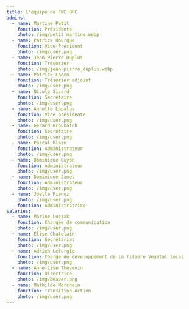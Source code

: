 ```yaml
---
title: L'équipe de FNE BFC
admins:
  - name: Martine Petit
    fonction: Présidente
    photo: /img/petit_martine.webp
  - name: Patrick Bourque
    fonction: Vice-Président
    photo: /img/user.png
  - name: Jean-Pierre Duplus
    fonction: Trésorier
    photo: /img/jean-pierre_duplus.webp
  - name: Patrick Laden
    fonction: Trésorier adjoint
    photo: /img/user.png
  - name: Nicole Sicard
    fonction: Secrétaire
    photo: /img/user.png
  - name: Annette Lapalus
    fonction: Vice présidente
    photo: /img/user.png
  - name: Gérard Groubatch
    fonction: Secrétaire
    photo: /img/user.png
  - name: Pascal Blain
    fonction: Administrateur
    photo: /img/user.png
  - name: Dominique Guyon
    fonction: Administrateur
    photo: /img/user.png
  - name: Dominique Jamet
    fonction: Administrateur
    photo: /img/user.png
  - name: Joelle Pienoz
    photo: /img/user.png
    fonction: Administratrice
salaries:
  - name: Marine Luczak
    fonction: Chargée de communication
    photo: /img/user.png
  - name: Élise Chatelain
    fonction: Secrétariat
    photo: /img/user.png
  - name: Adrien Léturgie
    fonction: Chargé de développement de la filière Végétal local
    photo: /img/user.png
  - name: Anne-Lise Thevenin
    fonction: Directrice
    photo: /img/beaver.png
  - name: Mathilde Morchain
    fonction: Transition Action
    photo: /img/user.png
---
```

